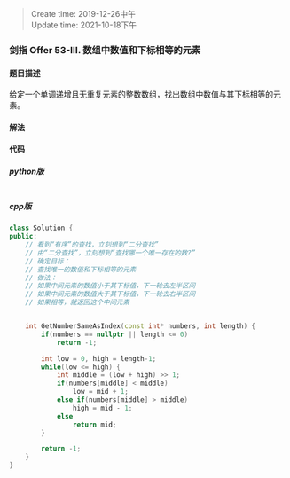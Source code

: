> Create time: 2019-12-26中午  
> Update time: 2021-10-18下午

### 剑指 Offer 53-Ⅲ. 数组中数值和下标相等的元素

#### 题目描述
给定一个单调递增且无重复元素的整数数组，找出数组中数值与其下标相等的元素。

#### 解法

#### 代码
##### python版
```python

```

##### cpp版
```cpp
class Solution {
public:
    // 看到“有序”的查找，立刻想到“二分查找”
    // 由“二分查找”，立刻想到“查找哪一个唯一存在的数?”
    // 确定目标：
    // 查找唯一的数值和下标相等的元素
    // 做法：
    // 如果中间元素的数值小于其下标值，下一轮去左半区间
    // 如果中间元素的数值大于其下标值，下一轮去右半区间
    // 如果相等，就返回这个中间元素


    int GetNumberSameAsIndex(const int* numbers, int length) {
        if(numbers == nullptr || length <= 0)
            return -1;

        int low = 0, high = length-1;
        while(low <= high) {
            int middle = (low + high) >> 1;
            if(numbers[middle] < middle)
                low = mid + 1;
            else if(numbers[middle] > middle)
                high = mid - 1;
            else
                return mid;
        }

        return -1;
    }
}
```